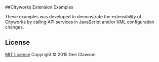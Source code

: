 ##Cityworks Extension Examples

These examples was developed to demonstrate the extensibility of Cityworks by calling API services in JavaScript and/or XML configuration changes.

## License

[MIT License](http://mit-license.org/)  Copyright © 2015 Dee Clawson
